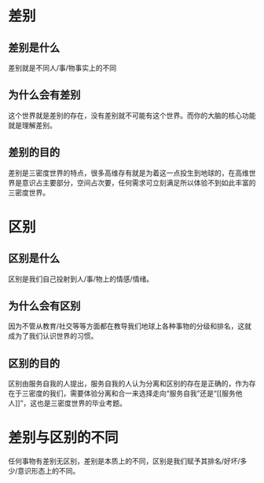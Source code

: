 # 差别
## 差别是什么
差别就是不同人/事/物事实上的不同
## 为什么会有差别
这个世界就是差别的存在，没有差别就不可能有这个世界。而你的大脑的核心功能就是理解差别。
## 差别的目的
差别是三密度世界的特点，很多高维存有就是为着这一点投生到地球的，在高维世界是意识占主要部分，空间占次要，任何需求可立刻满足所以体验不到如此丰富的三密度世界。
# 区别
## 区别是什么
区别是我们自己投射到人/事/物上的情感/情绪。
## 为什么会有区别
因为不管从教育/社交等等方面都在教导我们地球上各种事物的分级和排名，这就成为了我们认识世界的习惯。
## 区别的目的
区别由服务自我的人提出，服务自我的人认为分离和区别的存在是正确的，作为存在于三密度的我们，需要体验分离和合一来选择走向“服务自我”还是“[[服务他人]]”，这也是三密度世界的毕业考题。
# 差别与区别的不同
任何事物有差别无区别，差别是本质上的不同，区别是我们赋予其排名/好坏/多少/意识形态上的不同。